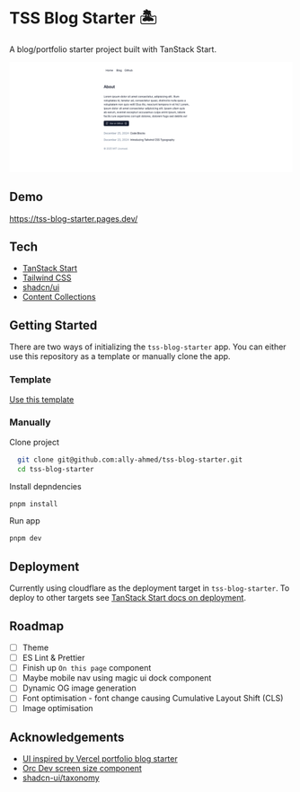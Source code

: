 # TSS Blog Starter 🏝️

A blog/portfolio starter project built with TanStack Start.

![demo](./demo.png)

## Demo

https://tss-blog-starter.pages.dev/

## Tech

- [TanStack Start](https://tanstack.com/router/latest/docs/framework/react/guide/tanstack-start#tanstack-start)
- [Tailwind CSS](https://tailwindcss.com)
- [shadcn/ui](https://ui.shadcn.com/)
- [Content Collections](https://www.content-collections.dev/)

## Getting Started

There are two ways of initializing the `tss-blog-starter` app. You can either use this repository as a template or manually clone the app.

### Template

[Use this template](https://github.com/new?template_name=tss-blog-starter&template_owner=ally-ahmed)

### Manually

Clone project

```bash
  git clone git@github.com:ally-ahmed/tss-blog-starter.git
  cd tss-blog-starter
```

Install depndencies

```bash
pnpm install
```

Run app

```bash
pnpm dev
```

## Deployment

Currently using cloudflare as the deployment target in `tss-blog-starter`. To deploy to other targets see [TanStack Start docs on deployment](https://tanstack.com/router/latest/docs/framework/react/start/hosting#deployment).

## Roadmap

- [ ] Theme
- [ ] ES Lint & Prettier
- [ ] Finish up `On this page` component
- [ ] Maybe mobile nav using magic ui dock component
- [ ] Dynamic OG image generation
- [ ] Font optimisation - font change causing Cumulative Layout Shift (CLS)
- [ ] Image optimisation

## Acknowledgements

- [UI inspired by Vercel portfolio blog starter](https://vercel.com/templates/next.js/portfolio-starter-kit)
- [Orc Dev screen size component](https://www.orcdev.com/components/screen-size)
- [shadcn-ui/taxonomy](https://github.com/shadcn-ui/taxonomy/tree/651f984e52edd65d40ccd55e299c1baeea3ff017)

